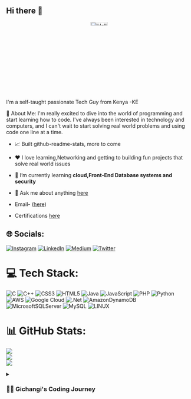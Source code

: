 ## Hi there 👋

<p align="center">
  <a href="mailto:alexandergichangi@gmail.com">
    <img style="width: 30%; height: 5%;" alt="Hello, I'm Gichangi. I do open source!" src="https://media.tenor.com/OzRlXe7tnuQAAAAC/infinity-loop.gif">
  </a>

  I'm a self-taught passionate Tech Guy  from Kenya -KE 
  <p>
💫 About Me:
I'm really excited to dive into the world of programming and start learning how to code. I've always been interested in technology and computers, and I can't wait to start solving real world problems and using code one line at a time.


- 📈 Built github-readme-stats, more to come

- ❤️ I love learning,Networking and getting to building fun projects that solve real world issues
- 🌱 I’m currently learning **cloud,Front-End Database systems and security**
- 💬 Ask me about anything [here](https://www.linkedin.com/in/alexander-gichangi-maina/)
- Email- (<a href="mailto:alexandergichangi@gmail.com">here</a>)
- Certifications [here](https://www.linkedin.com/in/alexander-gichangi-maina/details/certifications/)

## 🌐 Socials:
[![Instagram](https://img.shields.io/badge/Instagram-%23E4405F.svg?logo=Instagram&logoColor=white)](https://instagram.com/gichangi_a.m) [![LinkedIn](https://img.shields.io/badge/LinkedIn-%230077B5.svg?logo=linkedin&logoColor=white)](https://linkedin.com/in/alexander-gichangi-maina) [![Medium](https://img.shields.io/badge/Medium-12100E?logo=medium&logoColor=white)](https://medium.com/@alexandergichangi) [![Twitter](https://img.shields.io/badge/Twitter-%231DA1F2.svg?logo=Twitter&logoColor=white)](https://twitter.com/klekmaster) 

# 💻 Tech Stack:
![C](https://img.shields.io/badge/c-%2300599C.svg?style=for-the-badge&logo=c&logoColor=white) ![C++](https://img.shields.io/badge/c++-%2300599C.svg?style=for-the-badge&logo=c%2B%2B&logoColor=white) ![CSS3](https://img.shields.io/badge/css3-%231572B6.svg?style=for-the-badge&logo=css3&logoColor=white) ![HTML5](https://img.shields.io/badge/html5-%23E34F26.svg?style=for-the-badge&logo=html5&logoColor=white) ![Java](https://img.shields.io/badge/java-%23ED8B00.svg?style=for-the-badge&logo=java&logoColor=white) ![JavaScript](https://img.shields.io/badge/javascript-%23323330.svg?style=for-the-badge&logo=javascript&logoColor=%23F7DF1E) ![PHP](https://img.shields.io/badge/php-%23777BB4.svg?style=for-the-badge&logo=php&logoColor=white) ![Python](https://img.shields.io/badge/python-3670A0?style=for-the-badge&logo=python&logoColor=ffdd54) ![AWS](https://img.shields.io/badge/AWS-%23FF9900.svg?style=for-the-badge&logo=amazon-aws&logoColor=white) ![Google Cloud](https://img.shields.io/badge/Google%20Cloud-%234285F4.svg?style=for-the-badge&logo=google-cloud&logoColor=white) ![.Net](https://img.shields.io/badge/.NET-5C2D91?style=for-the-badge&logo=.net&logoColor=white) ![AmazonDynamoDB](https://img.shields.io/badge/Amazon%20DynamoDB-4053D6?style=for-the-badge&logo=Amazon%20DynamoDB&logoColor=white) ![MicrosoftSQLServer](https://img.shields.io/badge/Microsoft%20SQL%20Sever-CC2927?style=for-the-badge&logo=microsoft%20sql%20server&logoColor=white) ![MySQL](https://img.shields.io/badge/mysql-%2300f.svg?style=for-the-badge&logo=mysql&logoColor=white) ![LINUX](https://img.shields.io/badge/Linux-FCC624?style=for-the-badge&logo=linux&logoColor=black)
# 📊 GitHub Stats:
![](https://github-readme-stats.vercel.app/api?username=Gichangi001&theme=react&hide_border=false&include_all_commits=true&count_private=true)<br/>
![](https://github-readme-streak-stats.herokuapp.com/?user=Gichangi001&theme=react&hide_border=false)<br/>
![](https://github-readme-stats.vercel.app/api/top-langs/?username=Gichangi001&theme=react&hide_border=false&include_all_commits=true&count_private=true&layout=compact)

<details>
<summary><h3>👨‍💻 Gichangi's Coding Journey</h3></summary>
   I started my coding journey as a tech student with a passion to learn everything I could about this programming world - code, unix, linux, theory. And all the while, teaching myself web development with a dream to build my website, but that soon got overshadowed by my desire to excel in other fields. However, I had other desires I had been pursuing throughout this time Marketing and public relations. But there's something that's always bothered me about my journey - abandoning my dream of building my own app to pursue the safe route, a job. Now I've already taken the leap away from that safety net into this uncomfortable, unexplored world that it being a programmer. I do have to eat, at the end of the day, but I think it's time. It's time to get uncomfortable again. I have a burning desire to get back on the horse, and fulfill that dream younger me had of building my own app, my own product , my own websites. And in order to do that, I'll be implmementing a few measures to streamline my Journey to focus more time on fulfilling that dream - a dream that I'll be ready to tackle in 2023 due to the measures i set in place end of 2022. Don't wait up, because I'm coming.

### ✍️ Random Dev Quote
![](https://quotes-github-readme.vercel.app/api?type=horizontal&theme=radical)

### 🔝 Top Contributed Repo
![](https://github-contributor-stats.vercel.app/api?username=Gichangi001&limit=5&theme=dracula&combine_all_yearly_contributions=true)

---
[![](https://visitcount.itsvg.in/api?id=Gichangi001&icon=9&color=4)](https://visitcount.itsvg.in)

<!-- Proudly created with GPRM ( https://gprm.itsvg.in ) -->
